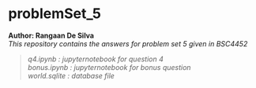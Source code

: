# problemSet_5
**Author: Rangaan De Silva**\
_This repository contains the answers for problem set 5 given in BSC4452_
>_q4.ipynb     :  jupyternotebook for question 4_\
_bonus.ipynb  :  jupyternotebook for bonus question_\
_world.sqlite :  database file_
